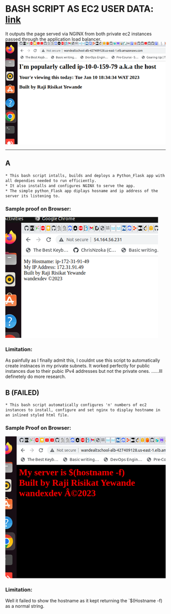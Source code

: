 # BASH SCRIPT AS EC2 USER DATA: [link](https://github.com/wandexdev/singletier-aws-architecture/blob/main/bash-bootstrap/ec2_userdatascript.sh)
It outputs the page served via NGINX from both private ec2 instances passed through the application load balancer.
![EC2 User data used](ec2script.png)

---
## A
	* This bash script intalls, builds and deploys a Python_Flask app with all dependies needed to run efficiently.
	* It also installs and configures NGINX to serve the app.
	* The simple python_Flask app diplays hosname and ip address of the server its listening to.

### Sample proof on Browser:
![wandexdev sample](python-flask.png)

### Limitation:
As painfully as I finally admit this, I couldnt use this script to automatically create instnaces in my private subnets. It worked perfectly for public instances due to their pubic IPv4 addresses but not the private ones.
......Ill definetely do more research.

## B (FAILED)
	* This bash script automatically configures 'n' numbers of ec2 instances to install, configure and set nginx to display hostname in an inlined styled html file. 

### Sample Proof on Browser:
![html user data](htmluserdata.png)

### Limitation:
Well it failed to show the hostname as it kept returning the `$(Hostname -f) as a normal string.
